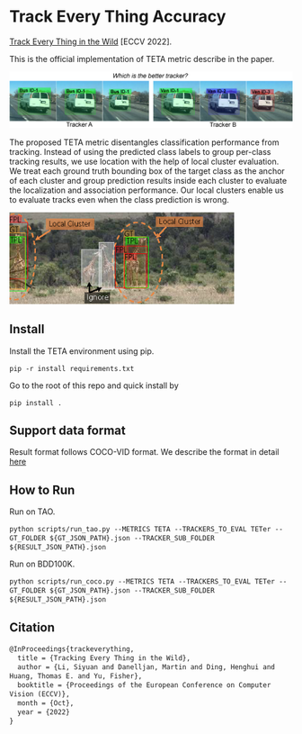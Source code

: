# Track Every Thing Accuracy
[Track Every Thing in the Wild](https://arxiv.org/abs/2207.12978) [ECCV 2022].

This is the official implementation of TETA metric describe in the paper. 

<img src="figures/figure_1.png" width="600">

The proposed TETA metric disentangles classification performance from tracking.
Instead of using the predicted class labels to group per-class tracking results, we use location with the help of local cluster evaluation.
We treat each ground truth bounding box of the target class as the anchor of each cluster and group prediction results inside each cluster to evaluate the localization and association performance.
Our local clusters enable us to evaluate tracks even when the class prediction is wrong.

<img src="figures/teta-teaser.png" width="400">

## Install
Install the TETA environment using pip.
```angular2html
pip -r install requirements.txt
```
Go to the root of this repo and quick install by
```
pip install .
```
## Support data format
Result format follows COCO-VID format. We describe the format in detail [here](./docs/TAO-format.txt)

## How to Run
Run on TAO.
```angular2html
python scripts/run_tao.py --METRICS TETA --TRACKERS_TO_EVAL TETer --GT_FOLDER ${GT_JSON_PATH}.json --TRACKER_SUB_FOLDER ${RESULT_JSON_PATH}.json   
```
Run  on BDD100K.
```angular2html
python scripts/run_coco.py --METRICS TETA --TRACKERS_TO_EVAL TETer --GT_FOLDER ${GT_JSON_PATH}.json --TRACKER_SUB_FOLDER ${RESULT_JSON_PATH}.json   
```

## Citation

```
@InProceedings{trackeverything,
  title = {Tracking Every Thing in the Wild},
  author = {Li, Siyuan and Danelljan, Martin and Ding, Henghui and Huang, Thomas E. and Yu, Fisher},
  booktitle = {Proceedings of the European Conference on Computer Vision (ECCV)},
  month = {Oct},
  year = {2022}
}
```